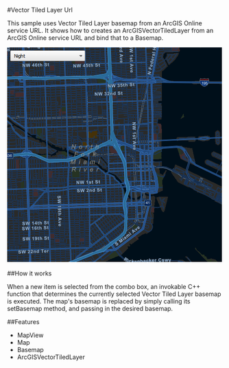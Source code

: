 #Vector Tiled Layer Url

This sample uses Vector Tiled Layer basemap from an ArcGIS Online service URL. It shows how to creates an ArcGISVectorTiledLayer from an ArcGIS Online service URL and bind that to a  Basemap.

![](screenshot.png)

##How it works

When a new item is selected from the combo box, an invokable C++ function that determines the currently selected Vector Tiled Layer basemap is executed. The map's basemap is replaced by simply calling its setBasemap method, and passing in the desired basemap.

##Features
- MapView
- Map
- Basemap
- ArcGISVectorTiledLayer